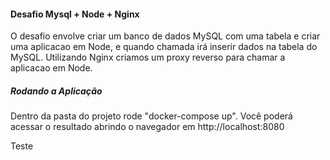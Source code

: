 #### Desafio Mysql + Node + Nginx

O desafio envolve criar um banco de dados MySQL com uma tabela e criar uma aplicacao em Node, e quando chamada irá inserir dados na tabela do MySQL. Utilizando Nginx criamos um proxy reverso para chamar a aplicacao em Node.

##### Rodando a Aplicação

Dentro da pasta do projeto rode "docker-compose up". Você poderá acessar o resultado abrindo o navegador em http://localhost:8080

Teste
